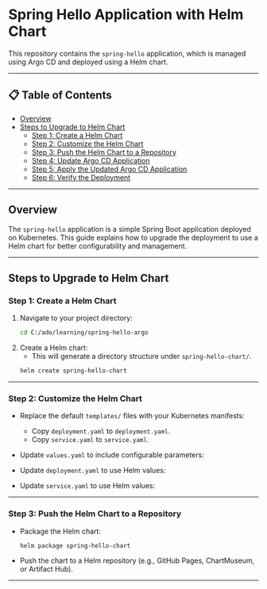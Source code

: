 # Spring Hello Application with Helm Chart

This repository contains the `spring-hello` application, which is managed using Argo CD and deployed using a Helm chart.

---

## 📋 Table of Contents

- [Overview](#overview)
- [Steps to Upgrade to Helm Chart](#steps-to-upgrade-to-helm-chart)
  - [Step 1: Create a Helm Chart](#step-1-create-a-helm-chart)
  - [Step 2: Customize the Helm Chart](#step-2-customize-the-helm-chart)
  - [Step 3: Push the Helm Chart to a Repository](#step-3-push-the-helm-chart-to-a-repository)
  - [Step 4: Update Argo CD Application](#step-4-update-argo-cd-application)
  - [Step 5: Apply the Updated Argo CD Application](#step-5-apply-the-updated-application)
  - [Step 6: Verify the Deployment](#step-6-verify-the-deployment)

---

## Overview

The `spring-hello` application is a simple Spring Boot application deployed on Kubernetes. This guide explains how to upgrade the deployment to use a Helm chart for better configurability and management.

---

## Steps to Upgrade to Helm Chart

### Step 1: Create a Helm Chart

1. Navigate to your project directory:
   ```bash
   cd C:/ado/learning/spring-hello-argo
2. Create a Helm chart:  
   * This will generate a directory structure under `spring-hello-chart/`.
   ```bash
   helm create spring-hello-chart
---
### Step 2: Customize the Helm Chart  
 * Replace the default `templates/` files with your Kubernetes manifests:
   - Copy `deployment.yaml` to `deployment.yaml`.
   - Copy `service.yaml` to `service.yaml`.
  * Update `values.yaml` to include configurable parameters:  

 * Update `deployment.yaml` to use Helm values:

 * Update `service.yaml` to use Helm values:  
 ---
 
 ### Step 3: Push the Helm Chart to a Repository  
* Package the Helm chart:  

   ```bash
   helm package spring-hello-chart
* Push the chart to a Helm repository (e.g., GitHub Pages, ChartMuseum, or Artifact Hub).  

---


